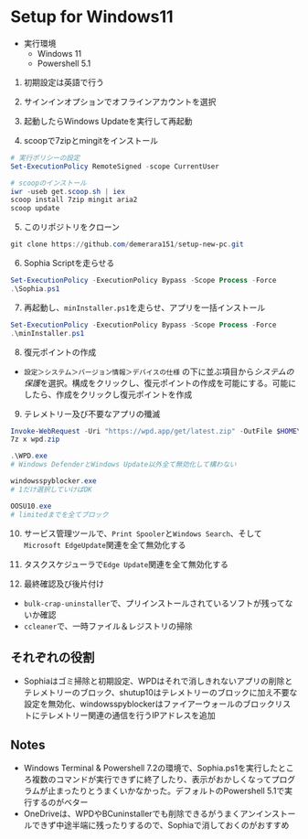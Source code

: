 # Setup for Windows11
* 実行環境
  * Windows 11
  * Powershell 5.1

1. 初期設定は英語で行う

2. サインインオプションでオフラインアカウントを選択

3. 起動したらWindows Updateを実行して再起動

4. scoopで7zipとmingitをインストール
```powershell
# 実行ポリシーの設定
Set-ExecutionPolicy RemoteSigned -scope CurrentUser

# scoopのインストール
iwr -useb get.scoop.sh | iex
scoop install 7zip mingit aria2
scoop update
```

5. このリポジトリをクローン

```powershell
git clone https://github.com/demerara151/setup-new-pc.git
```

6. Sophia Scriptを走らせる
```powershell
Set-ExecutionPolicy -ExecutionPolicy Bypass -Scope Process -Force
.\Sophia.ps1
```

7. 再起動し、`minInstaller.ps1`を走らせ、アプリを一括インストール
```powershell
Set-ExecutionPolicy -ExecutionPolicy Bypass -Scope Process -Force
.\minInstaller.ps1
```

8. 復元ポイントの作成
* `設定＞システム＞バージョン情報＞デバイスの仕様` の下に並ぶ項目から*システムの保護*を選択。構成をクリックし、復元ポイントの作成を可能にする。可能にしたら、作成をクリックし復元ポイントを作成

9. テレメトリー及び不要なアプリの殲滅
```powershell
Invoke-WebRequest -Uri "https://wpd.app/get/latest.zip" -OutFile $HOME\Downloads\wpd.zip
7z x wpd.zip

.\WPD.exe
# Windows DefenderとWindows Update以外全て無効化して構わない

windowsspyblocker.exe
# 1だけ選択していけばOK

OOSU10.exe
# limitedまでを全てブロック
```

10. サービス管理ツールで、`Print Spooler`と`Windows Search`、そして`Microsoft EdgeUpdate`関連を全て無効化する

11. タスクスケジューラで`Edge Update`関連を全て無効化する

12. 最終確認及び後片付け
* `bulk-crap-uninstaller`で、プリインストールされているソフトが残ってないか確認
* `ccleaner`で、一時ファイル＆レジストリの掃除

## それぞれの役割
* Sophiaはゴミ掃除と初期設定、WPDはそれで消しきれないアプリの削除とテレメトリーのブロック、shutup10はテレメトリーのブロックに加え不要な設定を無効化、windowsspyblockerはファイアーウォールのブロックリストにテレメトリー関連の通信を行うIPアドレスを追加

## Notes
* Windows Terminal & Powershell 7.2の環境で、Sophia.ps1を実行したところ複数のコマンドが実行できずに終了したり、表示がおかしくなってプログラムが止まったりとうまくいかなかった。デフォルトのPowershell 5.1で実行するのがベター
* OneDriveは、WPDやBCuninstallerでも削除できるがうまくアンインストールできず中途半端に残ったりするので、Sophiaで消しておくのがおすすめ

